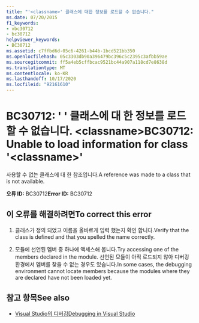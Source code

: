 ```yaml
---
title: "'<classname>' 클래스에 대한 정보를 로드할 수 없습니다."
ms.date: 07/20/2015
f1_keywords:
- vbc30712
- bc30712
helpviewer_keywords:
- BC30712
ms.assetid: c7ffbd6d-05c6-4261-b44b-1bcd521bb350
ms.openlocfilehash: 05c3303db90a396479bc396c5c2395c3afbb59ae
ms.sourcegitcommit: ff5a4eb5cffbcac9521bc44a907a118cd7e8638d
ms.translationtype: MT
ms.contentlocale: ko-KR
ms.lasthandoff: 10/17/2020
ms.locfileid: "92161610"
---
```

# <a name="bc30712-unable-to-load-information-for-class-classname"></a><span data-ttu-id="364fe-102">BC30712: ' ' 클래스에 대 한 정보를 로드할 수 없습니다. \<classname></span><span class="sxs-lookup"><span data-stu-id="364fe-102">BC30712: Unable to load information for class '\<classname>'</span></span>

<span data-ttu-id="364fe-103">사용할 수 없는 클래스에 대 한 참조입니다.</span><span class="sxs-lookup"><span data-stu-id="364fe-103">A reference was made to a class that is not available.</span></span>

 <span data-ttu-id="364fe-104">**오류 ID:** BC30712</span><span class="sxs-lookup"><span data-stu-id="364fe-104">**Error ID:** BC30712</span></span>

## <a name="to-correct-this-error"></a><span data-ttu-id="364fe-105">이 오류를 해결하려면</span><span class="sxs-lookup"><span data-stu-id="364fe-105">To correct this error</span></span>

1. <span data-ttu-id="364fe-106">클래스가 정의 되었고 이름을 올바르게 입력 했는지 확인 합니다.</span><span class="sxs-lookup"><span data-stu-id="364fe-106">Verify that the class is defined and that you spelled the name correctly.</span></span>

2. <span data-ttu-id="364fe-107">모듈에 선언된 멤버 중 하나에 액세스해 봅니다.</span><span class="sxs-lookup"><span data-stu-id="364fe-107">Try accessing one of the members declared in the module.</span></span> <span data-ttu-id="364fe-108">선언된 모듈이 아직 로드되지 않아 디버깅 환경에서 멤버를 찾을 수 없는 경우도 있습니다.</span><span class="sxs-lookup"><span data-stu-id="364fe-108">In some cases, the debugging environment cannot locate members because the modules where they are declared have not been loaded yet.</span></span>

## <a name="see-also"></a><span data-ttu-id="364fe-109">참고 항목</span><span class="sxs-lookup"><span data-stu-id="364fe-109">See also</span></span>

- [<span data-ttu-id="364fe-110">Visual Studio의 디버깅</span><span class="sxs-lookup"><span data-stu-id="364fe-110">Debugging in Visual Studio</span></span>](/visualstudio/debugger/debugger-feature-tour)
